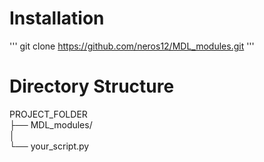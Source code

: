 # Installation
'''
git clone https://github.com/neros12/MDL_modules.git
'''

# Directory Structure
PROJECT_FOLDER  
├── MDL_modules/  
│  
└── your_script.py  

